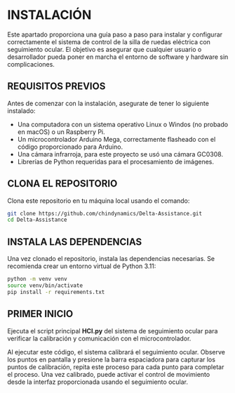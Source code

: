 # INSTALACIÓN

Este apartado proporciona una guía paso a paso para instalar y configurar correctamente el sistema de control de la silla de ruedas eléctrica con seguimiento ocular. El objetivo es asegurar que cualquier usuario o desarrollador pueda poner en marcha el entorno de software y hardware sin complicaciones.

## REQUISITOS PREVIOS

Antes de comenzar con la instalación, asegurate de tener lo siguiente instalado:
- Una computadora con un sistema operativo Linux o Windos (no probado en macOS) o un Raspberry Pi.
- Un microcontrolador Arduino Mega, correctamente flasheado con el código proporcionado para Arduino.
- Una cámara infrarroja, para este proyecto se usó una cámara GC0308.
- Librerías de Python requeridas para el procesamiento de imágenes.

## CLONA EL REPOSITORIO

Clona este repositorio en tu máquina local usando el comando:

```bash
git clone https://github.com/chindynamics/Delta-Assistance.git
cd Delta-Assistance
```

## INSTALA LAS DEPENDENCIAS

Una vez clonado el repositorio, instala las dependencias necesarias. Se recomienda crear un entorno virtual de Python 3.11:

```bash
python -m venv venv
source venv/bin/activate
pip install -r requirements.txt
```

## PRIMER INICIO

Ejecuta el script principal **HCI.py** del sistema de seguimiento ocular para verificar la calibración y comunicación con el microcontrolador.

Al ejecutar este código, el sistema calibrará el seguimiento ocular. Observe los puntos en pantalla y presione la barra espaciadora para capturar los puntos de calibración, repita este proceso para cada punto para completar el proceso. Una vez calibrado, puede activar el control de movimiento desde la interfaz proporcionada usando el seguimiento ocular.
